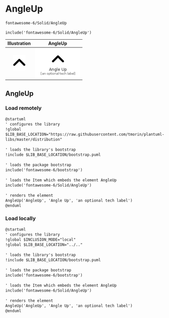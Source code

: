 # AngleUp


```text
fontawesome-6/Solid/AngleUp
```

```text
include('fontawesome-6/Solid/AngleUp')
```



| Illustration | AngleUp |
| :---: | :---: |
| ![illustration for Illustration](../../fontawesome-6/Solid/AngleUp.png) | ![illustration for AngleUp](../../fontawesome-6/Solid/AngleUp.Local.png) |




## AngleUp

### Load remotely
```plantuml
@startuml
' configures the library
!global $LIB_BASE_LOCATION="https://raw.githubusercontent.com/tmorin/plantuml-libs/master/distribution"

' loads the library's bootstrap
!include $LIB_BASE_LOCATION/bootstrap.puml

' loads the package bootstrap
include('fontawesome-6/bootstrap')

' loads the Item which embeds the element AngleUp
include('fontawesome-6/Solid/AngleUp')

' renders the element
AngleUp('AngleUp', 'Angle Up', 'an optional tech label')
@enduml
```

### Load locally
```plantuml
@startuml
' configures the library
!global $INCLUSION_MODE="local"
!global $LIB_BASE_LOCATION="../.."

' loads the library's bootstrap
!include $LIB_BASE_LOCATION/bootstrap.puml

' loads the package bootstrap
include('fontawesome-6/bootstrap')

' loads the Item which embeds the element AngleUp
include('fontawesome-6/Solid/AngleUp')

' renders the element
AngleUp('AngleUp', 'Angle Up', 'an optional tech label')
@enduml
```

